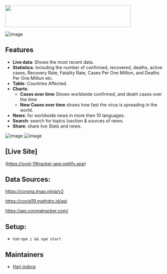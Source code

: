 <img src="https://user-images.githubusercontent.com/66863556/84572744-c3937f80-adb9-11ea-8ba0-663874215c31.png" height="70" width="400">

![image](https://user-images.githubusercontent.com/66863556/84572542-559a8880-adb8-11ea-81ab-66dae1646823.png)

## Features
* __Live data__: Shows the most recent data.
* __Statistics__: Including the number of confirmed, recovered, deaths, active cases, Recovery Rate, Fatality Rate, Cases Per One Million, and Deaths Per One Million etc.
* __Table__: Countries Affected.
* __Charts__:
   * __Cases over time__ Shows worldwide confirmed, and death cases over the time 
   * __New Cases over time__ shows how fast the virus is spreading in the world.
* __News__: for worldwide news in more then 10 languages.
* __Search__: search for topics loaction & sources of news.
* __Share__: share live Stats and news.

![image](https://user-images.githubusercontent.com/66863556/84572549-664afe80-adb8-11ea-86a6-908b6254caef.png)
![image](https://user-images.githubusercontent.com/66863556/84572554-719e2a00-adb8-11ea-96ec-965953dc6a99.png)


## [Live Site]

(https://ovid-19tracker-app.netlify.app)

## Data Sources:

https://corona.lmao.ninja/v2

https://covid19.mathdro.id/api

https://api.coronatracker.com/

## Setup:

- run ```npm i && npm start```

## Maintainers

- [Hari indora](https://github.com/hariindora)